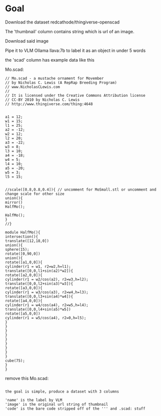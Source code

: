 # Goal

Download the dataset redcathode/thingiverse-openscad

The 'thumbnail' column contains string which is url of an image.

Download said image

Pipe it to VLM Ollama llava:7b to label it as an object in under 5 words

the 'scad' column has example data like this

Mo.scad:
```
// Mo.scad - a mustache ornament for Movember
// by Nicholas C. Lewis (A RepRap Breeding Program)
// www.NicholasCLewis.com
//
// It is licensed under the Creative Commons Attribution license
// CC-BY 2010 by Nicholas C. Lewis
// http://www.thingiverse.com/thing:4648


a1 = 12;
w1 = 15;
l1 = 25;
a2 = -12;
w2 = 12;
l2 = 20;
a3 = -22;
w3 = 8;
l3 = 10;
a4 = -18;
w4 = 5;
l4 = 10;
a5 = -20;
w5 = 3;
l5 = 15;


//scale([0.8,0.8,0.4]){ // uncomment for MoSmall.stl or uncomment and change scale for other size
union(){
mirror()
HalfMo();

HalfMo();
}
//}

module HalfMo(){
intersection(){
translate([12,18,0])
union(){
sphere(15);
rotate([0,90,0])
union(){
rotate([a1,0,0]){
cylinder(r1 = w1, r2=w2,h=l1);
translate([0,0,l1+sin(a2)*w2]){
rotate([a2,0,0]){
cylinder(r1 = w2/cos(a2), r2=w3,h=l2);
translate([0,0,l2+sin(a3)*w3]){
rotate([a3,0,0]){
cylinder(r1 = w3/cos(a3), r2=w4,h=l3);
translate([0,0,l3+sin(a4)*w4]){
rotate([a4,0,0]){
cylinder(r1 = w4/cos(a4), r2=w5,h=l4);
translate([0,0,l4+sin(a5)*w5])
rotate([a5,0,0])
cylinder(r1 = w5/cos(a4), r2=0,h=l5);
}
}
}
}
}
}
}
}
}
cube(75);
}
}
```

remove this Mo.scad:
``` & '''

the goal is simple, produce a dataset with 3 columns

'name' is the label by VLM
'image' is the original url string of thumbnail
'code' is the bare code stripped off of the ''' and .scad: stuff